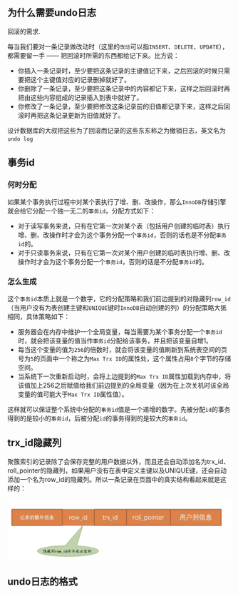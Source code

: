 ## 为什么需要undo日志

回滚的需求.

每当我们要对一条记录做改动时（这里的`改动`可以指`INSERT`、`DELETE`、`UPDATE`），都需要留一手 —— 把回滚时所需的东西都给记下来。比方说：

- 你插入一条记录时，至少要把这条记录的主键值记下来，之后回滚的时候只需要把这个主键值对应的记录删掉就好了。
- 你删除了一条记录，至少要把这条记录中的内容都记下来，这样之后回滚时再把由这些内容组成的记录插入到表中就好了。
- 你修改了一条记录，至少要把修改这条记录前的旧值都记录下来，这样之后回滚时再把这条记录更新为旧值就好了。

设计数据库的大叔把这些为了回滚而记录的这些东东称之为撤销日志，英文名为`undo log`

## 事务id

### 何时分配

如果某个事务执行过程中对某个表执行了增、删、改操作，那么`InnoDB`存储引擎就会给它分配一个独一无二的`事务id`，分配方式如下：

- 对于读写事务来说，只有在它第一次对某个表（包括用户创建的临时表）执行增、删、改操作时才会为这个事务分配一个`事务id`，否则的话也是不分配`事务id`的。
- 对于只读事务来说，只有在它第一次对某个用户创建的临时表执行增、删、改操作时才会为这个事务分配一个`事务id`，否则的话是不分配`事务id`的。



### 怎么生成

这个`事务id`本质上就是一个数字，它的分配策略和我们前边提到的对隐藏列`row_id`（当用户没有为表创建主键和`UNIQUE`键时`InnoDB`自动创建的列）的分配策略大抵相同，具体策略如下：

- 服务器会在内存中维护一个全局变量，每当需要为某个事务分配一个`事务id`时，就会把该变量的值当作`事务id`分配给该事务，并且把该变量自增1。
- 每当这个变量的值为`256`的倍数时，就会将该变量的值刷新到系统表空间的页号为`5`的页面中一个称之为`Max Trx ID`的属性处，这个属性占用`8`个字节的存储空间。
- 当系统下一次重新启动时，会将上边提到的`Max Trx ID`属性加载到内存中，将该值加上256之后赋值给我们前边提到的全局变量（因为在上次关机时该全局变量的值可能大于`Max Trx ID`属性值）。

这样就可以保证整个系统中分配的`事务id`值是一个递增的数字。先被分配`id`的事务得到的是较小的`事务id`，后被分配`id`的事务得到的是较大的`事务id`。



## trx_id隐藏列

聚簇索引的记录除了会保存完整的用户数据以外，而且还会自动添加名为trx_id、roll_pointer的隐藏列，如果用户没有在表中定义主键以及UNIQUE键，还会自动添加一个名为row_id的隐藏列。所以一条记录在页面中的真实结构看起来就是这样的：

![image-20191025091036049](assets/3undo日志/image-20191025091036049.png)











## undo日志的格式


